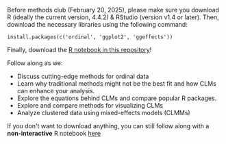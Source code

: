 Before methods club (February 20, 2025), please make sure you download R (ideally the current version, 4.4.2) & RStudio (version v1.4 or later). Then, download the necessary libraries using the following command:

`install.packages(c('ordinal', 'ggplot2', 'ggeffects'))`

Finally, download the [R notebook in this repository](clm_intro.Rmd)!

Follow along as we:
- Discuss cutting-edge methods for ordinal data
- Learn why traditional methods might not be the best fit and how CLMs can enhance your analysis.
- Explore the equations behind CLMs and compare popular R packages.
- Explore and compare methods for visualizing CLMs
- Analyze clustered data using mixed-effects models (CLMMs)

If you don't want to download anything, you can still follow along with a **non-interactive** R notebook [here](https://kinleyid.github.io/misc/clm_intro.html)
